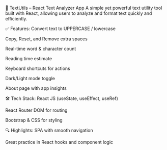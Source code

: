 🚀 TextUtils – React Text Analyzer App
A simple yet powerful text utility tool built with React, allowing users to analyze and format text quickly and efficiently.

✅ Features:
  Convert text to UPPERCASE / lowercase
  
  Copy, Reset, and Remove extra spaces
  
  Real-time word & character count
  
  Reading time estimate
  
  Keyboard shortcuts for actions
  
  Dark/Light mode toggle
  
  About page with app insights

🛠️ Tech Stack:
  React JS (useState, useEffect, useRef)
  
  React Router DOM for routing
  
  Bootstrap & CSS for styling

🔍 Highlights:
  SPA with smooth navigation
  
  Great practice in React hooks and component logic
